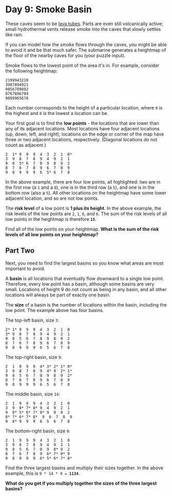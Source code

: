 # Day 9: Smoke Basin

These caves seem to be [lava tubes](https://en.wikipedia.org/wiki/Lava_tube). Parts are even still volcanically active; small hydrothermal vents release smoke into the caves that slowly settles like rain.

If you can model how the smoke flows through the caves, you might be able to avoid it and be that much safer. The submarine generates a heightmap of the floor of the nearby caves for you (your puzzle input).

Smoke flows to the lowest point of the area it's in. For example, consider the following heightmap:

```
2199943210
3987894921
9856789892
8767896789
9899965678
```

Each number corresponds to the height of a particular location, where `9` is the highest and `0` is the lowest a location can be.

Your first goal is to find the **low points** - the locations that are lower than any of its adjacent locations. Most locations have four adjacent locations (up, down, left, and right); locations on the edge or corner of the map have three or two adjacent locations, respectively. (Diagonal locations do not count as adjacent.)

```
2  1* 9  9  9  4  3  2  1  0*
3  9  8  7  8  9  4  9  2  1
9  8  5* 6  7  8  9  8  9  2
8  7  6  7  8  9  6  7  8  9
9  8  9  9  9  6  5* 6  7  8
```

In the above example, there are four low points, all highlighted: two are in the first row (a `1` and a `0`), one is in the third row (a `5`), and one is in the bottom row (also a `5`). All other locations on the heightmap have some lower adjacent location, and so are not low points.

The **risk level** of a low point is **1 plus its height**. In the above example, the risk levels of the low points are `2`, `1`, `6`, and `6`. The sum of the risk levels of all low points in the heightmap is therefore **`15`**.

Find all of the low points on your heightmap. **What is the sum of the risk levels of all low points on your heightmap?**

## Part Two

Next, you need to find the largest basins so you know what areas are most important to avoid.

A **basin** is all locations that eventually flow downward to a single low point. Therefore, every low point has a basin, although some basins are very small. Locations of height 9 do not count as being in any basin, and all other locations will always be part of exactly one basin.

The **size** of a basin is the number of locations within the basin, including the low point. The example above has four basins.

The top-left basin, size `3`:

```
2* 1* 9  9  9  4  3  2  1  0
3* 9  8  7  8  9  4  9  2  1
9  8  5  6  7  8  9  8  9  2
8  7  6  7  8  9  6  7  8  9
9  8  9  9  9  6  5  6  7  8
```

The top-right basin, size `9`:

```
2  1  9  9  9  4* 3* 2* 1* 0*
3  9  8  7  8  9  4* 9  2* 1*
9  8  5  6  7  8  9  8  9  2*
8  7  6  7  8  9  6  7  8  9
9  8  9  9  9  6  5  6  7  8
```

The middle basin, size `14`:

```
2  1  9  9  9  4  3  2  1  0
3  9  8* 7* 8* 9  4  9  2  1
9  8* 5* 6* 7* 8* 9  8  9  2
8* 7* 6* 7* 8*  9  6  7  8  9
9  8* 9  9  9  6  5  6  7  8
```

The bottom-right basin, size `9`:

```
2  1  9  9  9  4  3  2  1  0
3  9  8  7  8  9  4  9  2  1
9  8  5  6  7  8  9  8* 9  2
8  7  6  7  8  9  6* 7* 8* 9
9  8  9  9  9  6* 5* 6* 7* 8*
```

Find the three largest basins and multiply their sizes together. In the above example, this is `9 * 14 * 9 = `**`1134`**.

**What do you get if you multiply together the sizes of the three largest basins?**
